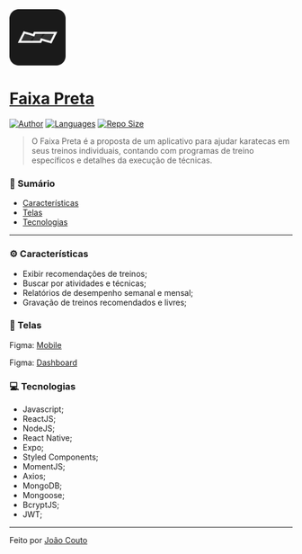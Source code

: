 <img src="./web/img/icon.png" width="100"/>

# <a href="https://github.com/joaocou/faixa-preta">Faixa Preta</a>

[![Author](https://img.shields.io/badge/author-joaohouto-222)](https://github.com/joaohouto)
[![Languages](https://img.shields.io/github/languages/count/joaocou/faixa-preta?color=222)](https://github.com/joaocou/faixa-preta/)
[![Repo Size](https://img.shields.io/github/repo-size/joaocou/faixa-preta?color=222)](https://github.com/joaocou/faixa-preta/)


> O Faixa Preta é a proposta de um aplicativo para ajudar karatecas em seus treinos individuais, contando com programas de treino específicos e detalhes da execução de técnicas.


### 📌 Sumário

- <a href="#Caracteristicas">Características</a>
- <a href="#Telas">Telas</a>
- <a href="#Tecnologias">Tecnologias</a>

<hr>

### <span id="Caracteristicas">⚙️ Características</span>

- Exibir recomendações de treinos;
- Buscar por atividades e técnicas;
- Relatórios de desempenho semanal e mensal;
- Gravação de treinos recomendados e livres;

### <span id="Telas">📱 Telas</span>

Figma: <a href="https://www.figma.com/file/bQcSnRRb8ZVshbcljYIRQr/Mobile?node-id=0%3A1">Mobile</a>

Figma: <a href="https://www.figma.com/file/KVz2PjSQs6Xg3k6SQG3K2K/Web">Dashboard</a>

### <span id="Tecnologias">💻 Tecnologias</span>

- Javascript;
- ReactJS;
- NodeJS;
- React Native;
- Expo;
- Styled Components;
- MomentJS;
- Axios;
- MongoDB;
- Mongoose;
- BcryptJS;
- JWT;

<hr>

Feito por <a href="https://github.com/joaohouto">João Couto</a>
